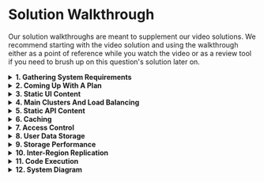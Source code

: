 # Solution Walkthrough

Our solution walkthroughs are meant to supplement our video solutions. We recommend starting with the video solution and using the walkthrough either as a point of reference while you watch the video or as a review tool if you need to brush up on this question's solution later on.

<details>
<summary><b>1. Gathering System Requirements</b></summary>
As with any systems design interview question, the first thing that we want to do is to gather system requirements; we need to figure out what system we're building exactly.

From the answers we were given to our clarifying questions (see Prompt Box), we're building the core AlgoExpert user flow, which includes users landing on the website, accessing questions, marking them as complete, writing code, running code, and having their code saved.

We don't need to worry about payments or authentication, and we don't need to go too deep into the code-execution engine.

We're building this platform for a global audience, with an emphasis on U.S. and India users, and we don't need to overly optimize our system's availability. We probably don't need more than two or three nines, because we're not building a health or security system, and this gets us somewhere between <b>8 hours and 3 days</b> of downtime per year, which is reasonable. All in all, this means that we don't need to worry <i>too</i> much about availability.

We care about latency and throughput within reason, but apart from the code-execution engine, this doesn't seem like a particularly difficult aspect of our system.
</details>


<details>
<summary><b>2. Coming Up With A Plan</b></summary>
It's important to organize ourselves and to lay out a clear plan regarding how we're going to tackle our design. What are the major, distinguishable components of our how system?

On the one hand, AlgoExpert has a lot of static content; the entire home page, for instance, is static, and it has a lot of images. On the other hand, AlgoExpert isn't <i>just</i> a static website; it clearly has a lot of dynamic content that users themselves can generate (code that they can write, for example). So we'll need to have a robust API backing our UI, and given that user content gets saved on the website, we'll also need a database backing our API.

We can divide our system into 3 core components:

<ul>
<li>Static UI content</li>
<li>Accessing and interacting with questions (question completion status, saving solutions, etc.)</li>
<li>Ability to run code</li>
</ul>

Note that the second bullet point will likely get further divided.
</details>



<details>
<summary><b>3. Static UI Content</b></summary>
For the UI static content, we can put public assets like images and JavaScript bundles in a blob store: <b>S3 or Google Cloud Storage</b>. Since we're catering to a global audience and we care about having a responsive website (especially the home page of the website), we might want to use a <b>Content Delivery Network</b> (CDN) to serve that content. This is especially important for a better mobile experience because of the slow connections that phones use.
</details>


<details>
<summary><b>4. Main Clusters And Load Balancing</b></summary>
For our main backend servers, we can have 2 primary clusters in the 2 important regions: U.S. and India.

We can have some DNS load balancing to route API requests to the cluster closest to the user issuing the requests, and within a region, we can have some <b>path-based load balancing</b> to separate our services (payments, authentication, code execution, etc.), especially since the code execution platform will probably need to run on different kinds of servers compared to those of the rest of the API. Each service can probably have a set of servers, and we can do some round-robin load balancing at that level (this is probably handled directly at the path-based load balancing layer).
</details>


<details>
<summary><b>5. Static API Content</b></summary>
There's a lot of static API content on AlgoExpert: namely, the list of questions and all of their solutions. We can store all of this data in a blob store for simplicity.
</details>


<details>
<summary><b>6. Caching</b></summary>
We can implement 2 layers of caching for this static API content.

We can have client-side caching; this will improve the user experience on the platform (users will only need to load questions once per session), and this will reduce the load on our backend servers (this will probably save 2-3 network calls per session).

We can also have some in-memory caching on our servers. If we approximate 100 questions with 10 languages and 5KB per solution, this should be less than <b>100 * 10 * 5000 bytes = 5MB</b> of total data to keep in memory, which is perfectly fine.

Since we were told that we want to make changes to static API content every couple of days and that we want those changes to be reflected in production as soon as possible, we can invalidate, evict and replace the data in our server-side caches every 30 minutes or so.
</details>


<details>
<summary><b>7. Access Control</b></summary>
Whenever you're designing a system, it's important to think about any potential access control that needs to be implemented. In the case of AlgoExpert, there's straightforward access control with regards to question content: users who haven't purchased AlgoExpert can't access individual questions. We can implement this fairly easily by just making some internal API call whenever a user requests our static API content to figure out if the user owns the product before returning the full content for questions.
</details>


<details>
<summary><b>8. User Data Storage</b></summary>
For user data, we have to design the storage of question completion status and of user solutions to questions. Since this data will have to be queried a lot, a SQL database like <b>Postgres or MySQL</b> seems like a good choice.

We can have 2 tables. The first table might be <b>question_completion_status</b>, which would probably have the following columns:

<ul>
<li>id: <i>integer</i>, primary key (an auto-incremented integer for instance)</li>
<li>user_id: <i>string</i>, references the id of the user (can be obtained from auth)</li>
<li>question_id: <i>string</i>, references the id of the question</li>
<li>completion_status: <i>string</i>, enum to represent the completion status of the question</li>
</ul>

We could have a uniqueness constraint on (user_id, question_id) and an index on user_id for fast querying.

The second table might be <b>user_solutions</b>:

<ul>
<li>id: <i>integer</i>, primary key (an auto-incremented integer for instance)</li>
<li>user_id: <i>string</i>, references the id of the user (can be obtained from auth)</li>
<li>question_id: <i>string</i>,references the id of the question</li>
<li>language: <i>string</i>, references the language of the solution</li>
<li>solution: <i>string</i>, contains the user's solution</li>
</ul>

We could have a uniqueness constraint on (<b>user_id, question_id, language</b>) and an index on <b>user_id</b> as well as one on <b>question_id</b>. If the number of languages goes up significantly, we might also want to index on language to allow for fast per-language querying so that the UI doesn't fetch all of a user's solutions at the same time (this might be a lot of data for slow connections).
</details>


<details>
<summary><b>9. Storage Performance</b></summary>
Marking questions as complete and typing code in the coding workspace (with a 1-3 second <B>debounce</b> for performance reasons) will issue API calls that write to the database. We likely won't get more than <b>1000 writes per second</b> given our user numbers (assuming roughly 10,000 users on the platform at any given point in time), which SQL databases can definitely handle.

We can have 2 major database servers, each serving our 2 main regions: 1 in North America and 1 in India (perhaps serving Southeast Asia). If need be, we can add a 3rd cluster serving Europe exclusively (or other parts of the world, as our platform grows).
</details>


<details>
<summary><b>10. Inter-Region Replication</b></summary>
Since we'll have 2 primary database servers, we'll need to keep them up to date with each other. Fortunately, users on AlgoExpert don't share user-generated content; this means that we don't need data that's written to 1 database server to immediately be written to the other database server (this would likely have eliminated the latency improvements we got by having regional databases).

That being said, we <i>do</i> need to keep our databases up to date with each other, since users might travel around the world and hit a different database server than their typical one.

For this, we can have some async replication between our database servers. The replication can occur every 12 hours, and we can adjust this according to behavior in the system and amount of data that gets replicated across continents.
</details>


<details>
<summary><b>11. Code Execution</b></summary>
First of all, we should implement some rate limiting. A service like code execution lends itself perfectly to rate limiting, and we can implement some tier-based rate limiting using a K-V Store like Redis to easily prevent DoS attacks. We can limit the number of code runs to once every second, 3 times per 5 seconds, and 5 times per minute. This will prevent DoS attacks through the code-execution API, but it'll still allow for a good user experience when running code.

Since we want 1-3 seconds of latency for running code, we need to keep a set of special servers--our "workers"-- ready to run code at all times. They can each clean up after running user code (remove extra generated files as a result of compilation, for example) so that they don’t need to be killed at any point. Our backend servers can contact a free worker and get the response from that worker when it's done running code (or if the code timed out), and our servers can return that to the UI in the same request.

Given that certain languages need to be compiled, we can estimate that it would take on average 1 second to compile and run the code for each language. People don’t run code that often, so we can expect 10 run-codes per second in total given roughly 10,000 users on the website at once, so we'll probably need 10-100 machines to satisfy our original latency requirement of 1-3 seconds per run-code (10 machines if 10 run-codes per second is accurate, more if we experience higher load).

This design scales horizontally with our number of users, and it can scale vertically to make running code even faster (more CPU == faster runs).

Lastly, we can have some logging and monitoring in our system, especially for running code (tracking run-code events per language, per user, per question, average response time, etc.). This will help us automatically scale our clusters when user demand goes up or down. This can also be useful to know if any malicious behavior is happening with the code-execution engine.
</details>


<details>
<summary><b>12. System Diagram</b></summary>
<img src="https://assets.algoexpert.io/course-assets/systemsexpert/algoexpert-system-diagram.svg">
</details>
